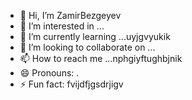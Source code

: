 - 👋 Hi, I’m ZamirBezgeyev
- 👀 I’m interested in ...
- 🌱 I’m currently learning ...uyjgvyukik 
- 💞️ I’m looking to collaborate on ...
- 📫 How to reach me ...nphgiyftughbjnik
- 😄 Pronouns: .
- ⚡ Fun fact: fvijdfjgsdrjigv
<!---
ZamirBezgeyev/ZamirBezgeyev is a ✨ special ✨ repository because its `README.md` (this file) appears on your GitHub profile.
You can click the Preview link to take a look at your changes.
--->
